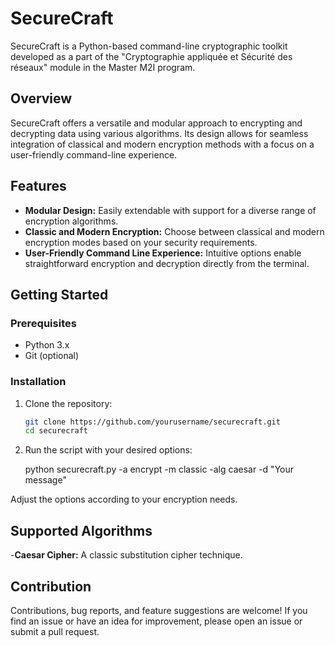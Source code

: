 # SecureCraft

SecureCraft is a Python-based command-line cryptographic toolkit developed as a part of the "Cryptographie appliquée et Sécurité des réseaux" module in the Master M2I program.

## Overview

SecureCraft offers a versatile and modular approach to encrypting and decrypting data using various algorithms. Its design allows for seamless integration of classical and modern encryption methods with a focus on a user-friendly command-line experience.

## Features

- **Modular Design:** Easily extendable with support for a diverse range of encryption algorithms.
- **Classic and Modern Encryption:** Choose between classical and modern encryption modes based on your security requirements.
- **User-Friendly Command Line Experience:** Intuitive options enable straightforward encryption and decryption directly from the terminal.

## Getting Started

### Prerequisites

- Python 3.x
- Git (optional)

### Installation

1. Clone the repository:

   ```bash
   git clone https://github.com/yourusername/securecraft.git
   cd securecraft

2. Run the script with your desired options:

    python securecraft.py -a encrypt -m classic -alg caesar -d "Your message"
    
 Adjust the options according to your encryption needs.


## Supported Algorithms

-**Caesar Cipher:** A classic substitution cipher technique.

## Contribution

Contributions, bug reports, and feature suggestions are welcome! If you find an issue or have an idea for improvement, please open an issue or submit a pull request.
